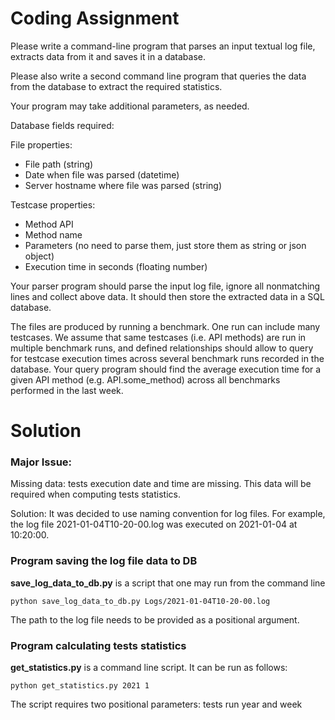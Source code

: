 # Coding Assignment

Please write a command-line program that parses an input textual log file, extracts data from it and
saves it in a database. 

Please also write a second command line program that queries the data from the
database to extract the required statistics.

Your program may take additional parameters, as needed.

Database fields required:

File properties:
- File path (string)
- Date when file was parsed (datetime)
- Server hostname where file was parsed (string)
  

Testcase properties:
- Method API
- Method name
- Parameters (no need to parse them, just store them as string or json object)
- Execution time in seconds (floating number)


Your parser program should parse the input log file, ignore all nonmatching lines and collect above data.
It should then store the extracted data in a SQL database.

The files are produced by running a benchmark. One run can include many testcases. We assume that
same testcases (i.e. API methods) are run in multiple benchmark runs, and defined relationships should
allow to query for testcase execution times across several benchmark runs recorded in the database.
Your query program should find the average execution time for a given API method (e.g.
API.some_method) across all benchmarks performed in the last week.


# Solution

### Major Issue:
Missing data: tests execution date and time are missing. This data will be required when computing
tests statistics.

Solution: It was decided to use naming convention for log files.
For example, the log file 2021-01-04T10-20-00.log was executed on 2021-01-04 at 10:20:00.

### Program saving the log file data to DB

**save_log_data_to_db.py** is a script that one may run from the command line

    python save_log_data_to_db.py Logs/2021-01-04T10-20-00.log

The path to the log file needs to be provided as a positional argument.


### Program calculating tests statistics

**get_statistics.py** is a command line script. It can be run as follows:

    python get_statistics.py 2021 1

The script requires two positional parameters: tests run year and week
